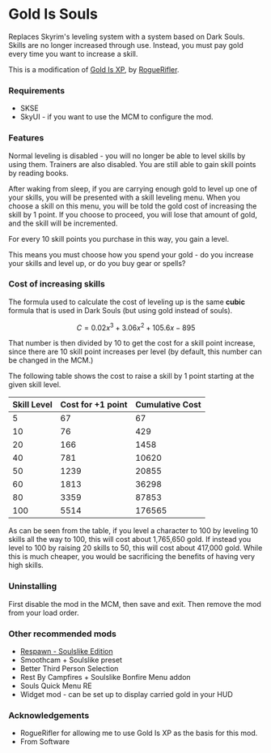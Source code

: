 # Gold Is Souls #

Replaces Skyrim's leveling system with a system based on Dark Souls. Skills are no longer increased through use. 
Instead, you must pay gold every time you want to increase a skill.

This is a modification of [Gold Is XP](https://www.nexusmods.com/skyrimspecialedition/mods/20084), 
by [RogueRifler](https://www.nexusmods.com/skyrimspecialedition/users/49856166). 

### Requirements ###

* SKSE
* SkyUI - if you want to use the MCM to configure the mod.

### Features ###

Normal leveling is disabled - you will no longer be able to level skills by using them. Trainers are also disabled. You are still 
able to gain skill points by reading books.

After waking from sleep, if you are carrying enough gold to level up one of your skills, you will be presented with a skill leveling menu. 
When you choose a skill on this menu, you will be told the gold cost of increasing the skill by 1 point. If you choose to proceed,
you will lose that amount of gold, and the skill will be incremented.

For every 10 skill points you purchase in this way, you gain a level.

This means you must choose how you spend your gold - do you increase your skills and level up, or do you buy gear or spells?

### Cost of increasing skills ###

The formula used to calculate the cost of leveling up is the same **cubic** formula that is used in Dark Souls (but using 
gold instead of souls). 

$$
C = 0.02x^3 + 3.06x^2 + 105.6x - 895
$$

That number is then divided by 10 to get the cost for a skill point increase, since there are 10 skill point 
increases per level (by default, this number can be changed in the MCM.)

The following table shows the cost to raise a skill by 1 point starting at the given skill level. 

| Skill Level | Cost for +1 point | Cumulative Cost |
|-------------|-------------------|-----------------|
| 5  	      | 67  			  | 67				|
| 10	      | 76  			  | 429				|
| 20  	 	  | 166 			  | 1458			|
| 40  	      | 781 			  | 10620			|
| 50		  | 1239 			  | 20855			|
| 60  		  | 1813 			  | 36298			|
| 80  	  	  | 3359			  | 87853			|
| 100  	  	  | 5514 			  | 176565			|

As can be seen from the table, if you level a character to 100 by leveling 10 skills all the way to 100, this will cost 
about 1,765,650 gold. If instead you level to 100 
by raising 20 skills to 50, this will cost about 417,000 gold. While this is much cheaper, you would be sacrificing the benefits 
of having very high skills.

### Uninstalling ###

First disable the mod in the MCM, then save and exit. Then remove the mod from your load order.

### Other recommended mods ###

* [Respawn - Soulslike Edition](https://www.nexusmods.com/skyrimspecialedition/mods/69267)
* Smoothcam + Soulslike preset
* Better Third Person Selection
* Rest By Campfires + Soulslike Bonfire Menu addon
* Souls Quick Menu RE
* Widget mod - can be set up to display carried gold in your HUD

### Acknowledgements ###

* RogueRifler for allowing me to use Gold Is XP as the basis for this mod.
* From Software
